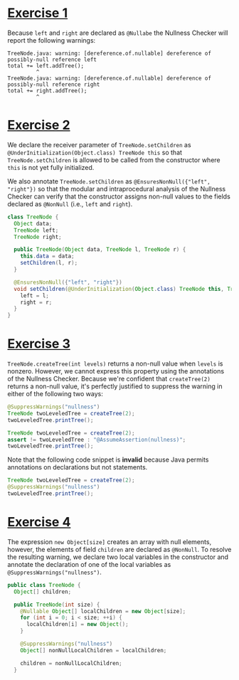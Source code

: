 # [Exercise 1](https://github.com/reprogrammer/tqi-study/wiki/Nullness-Checker-Tutorial#exercise-1)

Because `left` and `right` are declared as `@Nullabe` the Nullness Checker will report the following warnings:

```
TreeNode.java: warning: [dereference.of.nullable] dereference of possibly-null reference left
total += left.addTree();
         ^   
TreeNode.java: warning: [dereference.of.nullable] dereference of possibly-null reference right
total += right.addTree();
         ^ 
```

# [Exercise 2](https://github.com/reprogrammer/tqi-study/wiki/Nullness-Checker-Tutorial#exercise-2)

We declare the receiver parameter of `TreeNode.setChildren` as `@UnderInitialization(Object.class) TreeNode this` so that `TreeNode.setChildren` is allowed to be called from the constructor where `this` is not yet fully initialized.

We also annotate `TreeNode.setChildren` as `@EnsuresNonNull({"left", "right"})` so that the modular and intraprocedural analysis of the Nullness Checker can verify that the constructor assigns non-null values to the fields declared as `@NonNull` (i.e., `left` and `right`).

```java
class TreeNode {
  Object data;
  TreeNode left;
  TreeNode right;

  public TreeNode(Object data, TreeNode l, TreeNode r) {
    this.data = data;
    setChildren(l, r);
  }

  @EnsuresNonNull({"left", "right"})
  void setChildren(@UnderInitialization(Object.class) TreeNode this, TreeNode l, TreeNode r) {
    left = l;
    right = r;
  }
}
```

# [Exercise 3](https://github.com/reprogrammer/tqi-study/wiki/Nullness-Checker-Tutorial#exercise-3)

`TreeNode.createTree(int levels)` returns a non-null value when `levels` is nonzero. However, we cannot express this property using the annotations of the Nullness Checker. Because we're confident that `createTree(2)` returns a non-null value, it's perfectly justified to suppress the warning in either of the following two ways:

```java
@SuppressWarnings("nullness")
TreeNode twoLeveledTree = createTree(2);
twoLeveledTree.printTree();
```

```java
TreeNode twoLeveledTree = createTree(2);
assert != twoLeveledTree : "@AssumeAssertion(nullness)";
twoLeveledTree.printTree();
```

Note that the following code snippet is **invalid** because Java permits annotations on declarations but not statements.

```java
TreeNode twoLeveledTree = createTree(2);
@SuppressWarnings("nullness")
twoLeveledTree.printTree();
```

# [Exercise 4](https://github.com/reprogrammer/tqi-study/wiki/Nullness-Checker-Tutorial#exercise-4)

The expression `new Object[size]` creates an array with null elements, however, the elements of field `children` are declared as `@NonNull`. To resolve the resulting warning, we declare two local variables in the constructor and annotate the declaration of one of the local variables as `@SuppressWarnings("nullness")`.

```java
public class TreeNode {
  Object[] children;

  public TreeNode(int size) {
    @Nullable Object[] localChildren = new Object[size];
    for (int i = 0; i < size; ++i) {
      localChildren[i] = new Object();
    }

    @SuppressWarnings("nullness")
    Object[] nonNullLocalChildren = localChildren;

    children = nonNullLocalChildren;
  }
```
